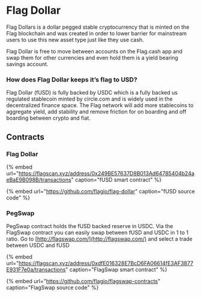 # Flag Dollar

Flag Dollars is a dollar pegged stable cryptocurrency that is minted on the Flag blockchain and was created in order to lower barrier for mainstream users to use this new asset type just like they use cash.

Flag Dollar is free to move between accounts on the Flag.cash app and swap them for other currencies and even hold them is a yield bearing savings account.

### How does Flag Dollar keeps it’s flag to USD?

Flag Dollar \(fUSD\) is fully backed by USDC which is a fully backed us regulated stablecoin minted by circle.com and is widely used in the decentralized finance space. The Flag network will add more stablecoins to aggregate yield, add stability and remove friction for on boarding and off boarding between crypto and fiat. 

## Contracts

### Flag Dollar

{% embed url="https://flagscan.xyz/address/0x249BE57637D8B013Ad64785404b24aeBaE9B098B/transactions" caption="fUSD smart contract" %}

{% embed url="https://github.com/flagio/flag-dollar" caption="fUSD source code" %}

### PegSwap

PegSwap contract holds the fUSD backed reserve in USDC. Via the FlagSwap contract you can easily swap between fUSD and USDC in 1 to 1 ratio. Go to [http://flagswap.com/](http://flagswap.com/) and select a trade between USDC and fUSD

{% embed url="https://flagscan.xyz/address/0xdfE016328E7BcD6FA06614fE3AF3877E931F7e0a/transactions" caption="FlagSwap smart contract" %}

{% embed url="https://github.com/flagio/flagswap-contracts" caption="FlagSwap source code" %}







